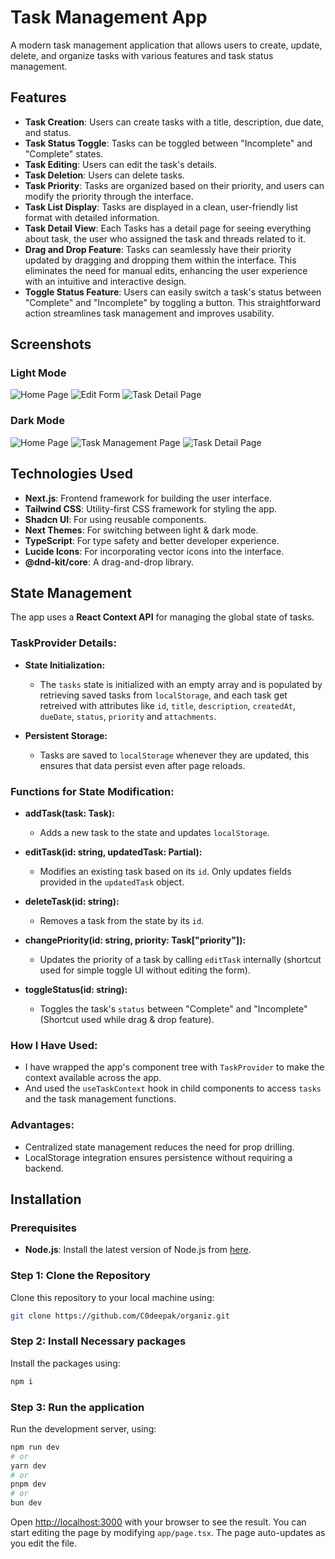 # Task Management App

A modern task management application that allows users to create, update, delete, and organize tasks with various features and task status management.

## Features

- **Task Creation**: Users can create tasks with a title, description, due date, and status.
- **Task Status Toggle**: Tasks can be toggled between "Incomplete" and "Complete" states.
- **Task Editing**: Users can edit the task's details.
- **Task Deletion**: Users can delete tasks.
- **Task Priority**: Tasks are organized based on their priority, and users can modify the priority through the interface.
- **Task List Display**: Tasks are displayed in a clean, user-friendly list format with detailed information.
- **Task Detail View**: Each Tasks has a detail page for seeing everything about task, the user who assigned the task and threads related to it.
- **Drag and Drop Feature**: Tasks can seamlessly have their priority updated by dragging and dropping them within the interface. This eliminates the need for manual edits, enhancing the user experience with an intuitive and interactive design.
- **Toggle Status Feature**: Users can easily switch a task's status between "Complete" and "Incomplete" by toggling a button. This straightforward action streamlines task management and improves usability.

## Screenshots

### Light Mode

![Home Page](./public/img/l1.png)
![Edit Form](./public/img/l2.png)
![Task Detail Page](./public/img/l3.png)

### Dark Mode

![Home Page](./public/img/d1.png)
![Task Management Page](./public/img/d2.png)
![Task Detail Page](./public/img/d3.png)

## Technologies Used

- **Next.js**: Frontend framework for building the user interface.
- **Tailwind CSS**: Utility-first CSS framework for styling the app.
- **Shadcn UI**: For using reusable components.
- **Next Themes**: For switching between light & dark mode.
- **TypeScript**: For type safety and better developer experience.
- **Lucide Icons**: For incorporating vector icons into the interface.
- **@dnd-kit/core**: A drag-and-drop library.

## State Management

The app uses a **React Context API** for managing the global state of tasks.

### TaskProvider Details:

- **State Initialization:**

  - The `tasks` state is initialized with an empty array and is populated by retrieving saved tasks from `localStorage`, and each task get retreived with attributes like `id`, `title`, `description`, `createdAt`, `dueDate`, `status`, `priority` and `attachments`.

- **Persistent Storage:**
  - Tasks are saved to `localStorage` whenever they are updated, this ensures that data persist even after page reloads.

### Functions for State Modification:

- **addTask(task: Task):**

  - Adds a new task to the state and updates `localStorage`.

- **editTask(id: string, updatedTask: Partial<Task>):**

  - Modifies an existing task based on its `id`. Only updates fields provided in the `updatedTask` object.

- **deleteTask(id: string):**

  - Removes a task from the state by its `id`.

- **changePriority(id: string, priority: Task["priority"]):**

  - Updates the priority of a task by calling `editTask` internally (shortcut used for simple toggle UI without editing the form).

- **toggleStatus(id: string):**

  - Toggles the task's `status` between "Complete" and "Incomplete" (Shortcut used while drag & drop feature).

### How I Have Used:

- I have wrapped the app's component tree with `TaskProvider` to make the context available across the app.
- And used the `useTaskContext` hook in child components to access `tasks` and the task management functions.

### Advantages:

- Centralized state management reduces the need for prop drilling.
- LocalStorage integration ensures persistence without requiring a backend.

## Installation

### Prerequisites

- **Node.js**: Install the latest version of Node.js from [here](https://nodejs.org/).

### Step 1: Clone the Repository

Clone this repository to your local machine using:

```bash
git clone https://github.com/C0deepak/organiz.git
```

### Step 2: Install Necessary packages

Install the packages using:

```bash
npm i
```

### Step 3: Run the application

Run the development server, using:

```bash
npm run dev
# or
yarn dev
# or
pnpm dev
# or
bun dev
```

Open [http://localhost:3000](http://localhost:3000) with your browser to see the result.
You can start editing the page by modifying `app/page.tsx`. The page auto-updates as you edit the file.
